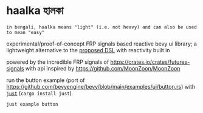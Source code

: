 # haalka হালকা
```
in bengali, haalka means "light" (i.e. not heavy) and can also be used to mean "easy"
```

experimental/proof-of-concept FRP signals based reactive bevy ui library; a lightweight alternative to the [proposed DSL](https://github.com/bevyengine/bevy/discussions/9538) with reactivity built in

powered by the incredible FRP signals of https://crates.io/crates/futures-signals with api inspired by https://github.com/MoonZoon/MoonZoon

run the button example (port of https://github.com/bevyengine/bevy/blob/main/examples/ui/button.rs) with [`just`](https://github.com/casey/just) (`cargo install just`)
```bash
just example button
```
